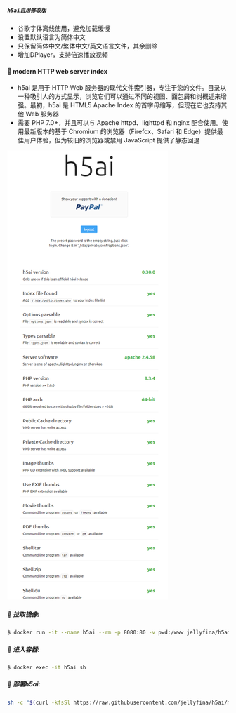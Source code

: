 ##### `h5ai自用修改版`
- 谷歌字体离线使用，避免加载缓慢
- 设置默认语言为简体中文
- 只保留简体中文/繁体中文/英文语言文件，其余删除
- 增加DPlayer，支持倍速播放视频
#### 🚩 modern HTTP web server index
- h5ai 是用于 HTTP Web 服务器的现代文件索引器，专注于您的文件。目录以一种吸引人的方式显示，浏览它们可以通过不同的视图、面包屑和树概述来增强。最初，h5ai 是 HTML5 Apache Index 的首字母缩写，但现在它也支持其他 Web 服务器
- 需要 PHP 7.0+，并且可以与 Apache httpd、lighttpd 和 nginx 配合使用。使用最新版本的基于 Chromium 的浏览器（Firefox、Safari 和 Edge）提供最佳用户体验，但为较旧的浏览器或禁用 JavaScript 提供了静态回退

![h5ai](image/h5ai.png)

##### 🚩 拉取镜像:
```sh
$ docker run -it --name h5ai --rm -p 8080:80 -v pwd:/www jellyfina/h5ai
```
##### 🚩 进入容器:
```sh
$ docker exec -it h5ai sh
```
##### 🚩 部署h5ai:
```sh
sh -c "$(curl -kfsSl https://raw.githubusercontent.com/jellyfina/h5ai/main/h5ai.sh)"
```
